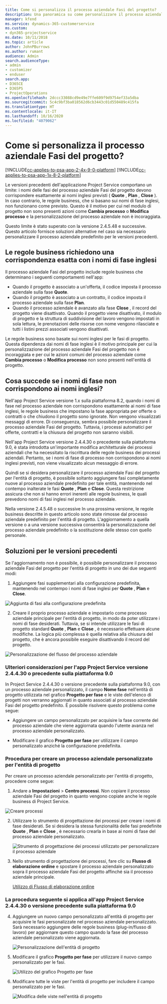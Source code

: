 ```yaml
---
title: Come si personalizza il processo aziendale Fasi del progetto?
description: Una panoramica su come personalizzare il processo aziendale Fasi del progetto.
manager: kfend
ms.service: dynamics-365-customerservice
ms.custom:
- dyn365-projectservice
ms.date: 10/11/2018
ms.topic: article
author: JohnPBurrows
ms.author: rumant
audience: Admin
search.audienceType:
- admin
- customizer
- enduser
search.app:
- D365CE
- D365PS
- ProjectOperations
ms.openlocfilehash: 2dccc33088cd9e49e7ffe609f9d9754ef33a5dba
ms.sourcegitcommit: 5c4c9bf3ba018562d6cb3443c01d550489c415fa
ms.translationtype: HT
ms.contentlocale: it-IT
ms.lasthandoff: 10/16/2020
ms.locfileid: "4079062"
---
```

# <a name="how-do-i-customize-the-project-stages-business-process-flow"></a>Come si personalizza il processo aziendale Fasi del progetto?
[!INCLUDE[cc-applies-to-psa-app-2-4x-9-0-platform](../includes/cc-applies-to-psa-app-2-4x-9-0-platform.md)]
[!INCLUDE[cc-applies-to-psa-app-1x-8-2-platform](../includes/cc-applies-to-psa-app-1x-8-2-platform.md)]

Le versioni precedenti dell'applicazione Project Service comportano un limite: i nomi delle fasi del processo aziendale Fasi del progetto devono corrispondere esattamente ai nomi inglesi previsti ( **Quote** , **Plan** , **Close** ). In caso contrario, le regole business, che si basano sui nomi di fase inglesi, non funzionano come previsto. Questo è il motivo per cui nel modulo di progetto non sono presenti azioni come **Cambia processo** o **Modifica processo** e la personalizzazione del processo aziendale non è incoraggiata. 

Questo limite è stato superato con la versione 2.4.5.48 e successive. Questo articolo fornisce soluzioni alternative nel caso sia necessario personalizzare il processo aziendale predefinito per le versioni precedenti.  

## <a name="business-logic-requires-an-exact-match-with-english-stage-names"></a>Le regole business richiedono una corrispondenza esatta con i nomi di fase inglesi

Il processo aziendale Fasi del progetto include regole business che determinano i seguenti comportamenti nell'app:
- Quando il progetto è associato a un'offerta, il codice imposta il processo aziendale sulla fase **Quote**.
- Quando il progetto è associato a un contratto, il codice imposta il processo aziendale sulla fase **Plan**.
- Quando il processo aziendale è avanzato alla fase **Close** , il record del progetto viene disattivato. Quando il progetto viene disattivato, il modulo di progetto e la struttura di suddivisione del lavoro vengono impostati in sola lettura, le prenotazioni delle risorse con nome vengono rilasciate e tutti i listini prezzi associati vengono disattivati.

Le regole business sono basate sui nomi inglesi per le fasi di progetto. Questa dipendenza dai nomi di fase inglesi è il motivo principale per cui la personalizzazione del processo aziendale Fasi del progetto non è incoraggiata e per cui le azioni comuni del processo aziendale come **Cambia processo** o **Modifica processo** non sono presenti nell'entità di progetto.

## <a name="what-happens-if-the-stage-names-dont-match-the-english-names"></a>Cosa succede se i nomi di fase non corrispondono ai nomi inglesi?

Nell'app Project Service versione 1.x sulla piattaforma 8.2, quando i nomi di fase nel processo aziendale non corrispondono esattamente ai nomi di fase inglesi, le regole business che impostano la fase appropriata per offerte o contratti o che chiudono il progetto sono ignorate. Non vengono visualizzati messaggi di errore. Di conseguenza, sembra possibile personalizzare il processo aziendale Fasi del progetto. Tuttavia, i processi automatici per offerte, contratti e la chiusura del progetto non saranno visibili.

Nell'app Project Service versione 2.4.4.30 o precedente sulla piattaforma 9.0, è stata introdotta un'importante modifica architetturale dei processi aziendali che ha necessitato la riscrittura delle regole business dei processi aziendali. Pertanto, se i nomi di fase di processo non corrispondono ai nomi inglesi previsti, non viene visualizzato alcun messaggio di errore. 

Quindi se si desidera personalizzare il processo aziendale Fasi del progetto per l'entità di progetto, è possibile soltanto aggiungere fasi completamente nuove al processo aziendale predefinito per tale entità, mantenendo nel contempo inalterate le fasi **Quote** , **Plan** e **Close**. Questa restrizione assicura che non si hanno errori inerenti alle regole business, le quali prevedono nomi di fasi inglesi nel processo aziendale.

Nella versione 2.4.5.48 o successive In una prossima versione, le regole business descritte in questo articolo sono state rimosse dal processo aziendale predefinito per l'entità di progetto. L'aggiornamento a quella versione o a una versione successiva consentirà la personalizzazione del processo aziendale predefinito o la sostituzione delle stesso con quello personale. 

## <a name="workarounds-for-earlier-versions"></a>Soluzioni per le versioni precedenti

Se l'aggiornamento non è possibile, è possibile personalizzare il processo aziendale Fasi del progetto per l'entità di progetto in uno dei due seguenti modi:

1. Aggiungere fasi supplementari alla configurazione predefinita, mantenendo nel contempo i nomi di fase inglesi per **Quote** , **Plan** e **Close**.


![Aggiunta di fasi alla configurazione predefinita](media/FAQ-Customize-BPF-1.png)
 
2. Creare il proprio processo aziendale e impostarlo come processo aziendale principale per l'entità di progetto, in modo da poter utilizzare i nomi di fase desiderati. Tuttavia, se si intende utilizzare le fasi di progetto standard **Quote** , **Plan** e **Close** , è necessario effettuare alcune modifiche. La logica più complessa è quella relativa alla chiusura del progetto, che è ancora possibile eseguire disattivando il record del progetto.

![Personalizzazione del flusso del processo aziendale](media/FAQ-Customize-BPF-2.png)

### <a name="additional-considerations-for-project-service-app-version-24430-or-earlier-on-platform-90"></a>Ulteriori considerazioni per l'app Project Service versione 2.4.4.30 o precedente sulla piattaforma 9.0

In Project Service 2.4.4.30 o versione precedente sulla piattaforma 9.0, con un processo aziendale personalizzato, il campo **Nome fase** nell'entità di progetto utilizzata nel grafico **Progetto per fase** e le viste dell'elenco di progetti non verranno aggiornati in quanto associati al processo aziendale Fasi del progetto predefinito. È possibile risolvere questo problema come segue:

- Aggiungere un campo personalizzato per acquisire la fase corrente del processo aziendale che viene aggiornata quando l'utente avanza nel processo aziendale personalizzato.

- Modificare il grafico **Progetto per fase** per utilizzare il campo personalizzato anziché la configurazione predefinita.

### <a name="steps-to-create-your-own-business-process-flow-for-the-project-entity"></a>Procedura per creare un processo aziendale personalizzato per l'entità di progetto

Per creare un processo aziendale personalizzato per l'entità di progetto, procedere come segue:

1. Andare a **Impostazioni** > **Centro processi**. Non copiare il processo aziendale Fasi del progetto in quanto vengono copiate anche le regole business di Project Service.

  ![Creare processi](media/FAQ-Customize-BPF-3.png)

2. Utilizzare lo strumento di progettazione dei processi per creare i nomi di fase desiderati. Se si desidera la stessa funzionalità delle fasi predefinite **Quote** , **Plan** e **Close** , è necessario crearla in base ai nomi di fase del processo aziendale personalizzato.

   ![Strumento di progettazione dei processi utilizzato per personalizzare il processo aziendale](media/FAQ-Customize-BPF-4.png) 

3. Nello strumento di progettazione dei processi, fare clic su **Flusso di elaborazione ordine** e spostare il processo aziendale personalizzato sopra il processo aziendale Fasi del progetto affinché sia il processo aziendale principale.


   [Utilizzo di Flusso di elaborazione ordine](media/FAQ-Customize-BPF-5-720.png)

### <a name="the-following-steps-apply-to-project-service-app-24430-or-earlier-on-the-90-platform"></a>La procedura seguente si applica all'app Project Service 2.4.4.30 o versione precedente sulla piattaforma 9.0

4. Aggiungere un nuovo campo personalizzato all'entità di progetto per acquisire le fasi personalizzate nel processo aziendale personalizzato. Sarà necessario aggiungere delle regole business (plug-in/flusso di lavoro) per aggiornare questo campo quando la fase del processo aziendale personalizzato viene aggiornata.

   ![Personalizzazione dell'entità di progetto](media/FAQ-Customize-BPF-6-720.png)

5. Modificare il grafico **Progetto per fase** per utilizzare il nuovo campo personalizzato per le fasi.

   ![Utilizzo del grafico Progetto per fase](media/FAQ-Customize-BPF-7-720.png)

6. Modificare tutte le viste per l'entità di progetto per includere il campo personalizzato per le fasi.

   ![Modifica delle viste nell'entità di progetto](media/FAQ-Customize-BPF-8-720.png)

